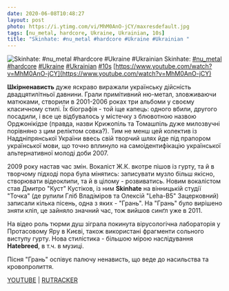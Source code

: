 ```yaml
---
date: 2020-06-08T10:48:27
layout: post
photo: https://i.ytimg.com/vi/MhM0AnO-jCY/maxresdefault.jpg
tags: [nu_metal, hardcore, Ukraine, Ukrainian, 10s]
title: "Skinhate: #nu_metal #hardcore #Ukraine #Ukrainian "
---
```

![Skinhate: #nu_metal #hardcore #Ukraine #Ukrainian ](https://i.ytimg.com/vi/MhM0AnO-jCY/maxresdefault.jpg)
Skinhate: [#nu_metal](/tags/#nu_metal) [#hardcore](/tags/#hardcore) [#Ukraine](/tags/#Ukraine) [#Ukrainian](/tags/#Ukrainian) [#10s](/tags/#10s) [https://www.youtube.com/watch?v=MhM0AnO-jCY](https://www.youtube.com/watch?v=MhM0AnO-jCY)

**Шкірненависть** дуже яскраво виражали українську дійсність двадцятилітньої давнини. Грали примітивний ню-метал, зловживаючи матюками, створили в 2001-2006 роках три альбоми у своєму класичному стилі. Їх біографія - той іще капець: одного вбили, другого посадили, і все це відбувалось у містечку з блювотною назвою Орджонікідзе (правда, назви Крижопіль та Томашпіль дуже милозвучні порівняно з цим реліктом совка?). Тим не менш цей колектив із Наддніпрянської України ввесь свій творчий шлях йде під прапором української мови, що точно вплинуло на самоідентифікацію української альтернативної молоді доби 2007.

2009 року настав час змін. Вокаліст Ж.К. вкотре пішов із гурту, та й в творчому підході пора була мінятись: записувати музло більш якісно, створювати відеоклипи, та й в цілому - розвиватись. Новим вокалістом став Дмитро &quot;Куст&quot; Кустіков, із ним **Skinhate** на вінницькій студії &quot;Точка&quot; (де рулили Гліб Владіміров та  Олексій &quot;Leha-B5&quot; Зацерковний) записали кілька пісень, одна з яких - &quot;Грань&quot;. На &quot;Грань&quot; було вирішено зняти кліп, це зайняло значний час, тож вийшов синґл уже в 2011.

На відео роль тюрми душ зіграла покинута вірусологічна лабораторія у Протасовому Яру в Києві, також використані фрагменти сольного виступу гурту. Нова стилістика - більшою мірою наслідування **Hatebreed**, в т.ч. в музиці.

Пісня &quot;Грань&quot; оспівує палючу ненависть, що веде до насильства та кровопролиття.

[YOUTUBE](https://www.youtube.com/watch?v=MhM0AnO-jCY) \| [RUTRACKER](https://rutracker.org/forum/viewtopic.php?t=432757)